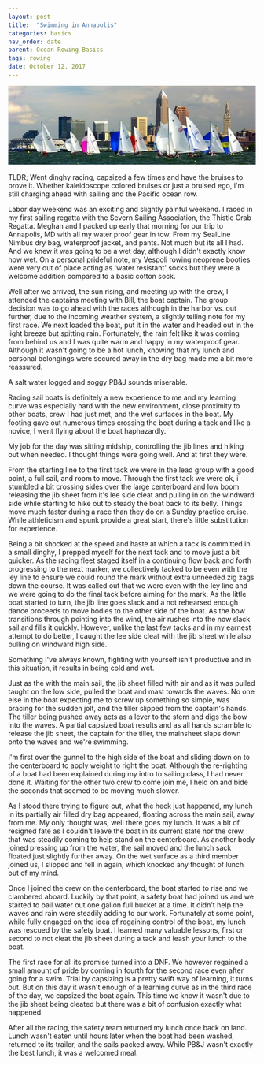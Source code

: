 ```yaml
---
layout: post
title:  "Swimming in Annapolis"
categories: basics
nav_order: date
parent: Ocean Rowing Basics
tags: rowing
date: October 12, 2017
---
```


![Thistle fleet](/assets/images/swimming-annapolis/Thistle-2-580.jpg)

TLDR; Went dinghy racing, capsized a few times and have the bruises to prove it. Whether kaleidoscope colored bruises or just a bruised ego, i'm still charging ahead with sailing and the Pacific ocean row. 

Labor day weekend was an exciting and slightly painful weekend. I raced in my first sailing regatta with the Severn Sailing Association, the Thistle Crab Regatta. Meghan and I packed up early that morning for our trip to Annapolis, MD with all my water proof gear in tow. From my SealLine Nimbus dry bag, waterproof jacket, and pants. Not much but its all I had. And we knew it was going to be a wet day, although I didn't exactly know how wet. On a personal prideful note, my Vespoli rowing neoprene booties were very out of place acting as 'water resistant' socks but they were a welcome addition compared to a basic cotton sock. 

Well after we arrived, the sun rising, and meeting up with the crew, I attended the captains meeting with Bill, the boat captain. The group decision was to go ahead with the races although in the harbor vs. out further, due to the incoming weather system, a slightly telling note for my first race. We next loaded the boat, put it in the water and headed out in the light breeze but spitting rain. Fortunately, the rain felt like it was coming from behind us and I was quite warm and happy in my waterproof gear. Although it wasn't going to be a hot lunch, knowing that my lunch and personal belongings were secured away in the dry bag made me a bit more reassured. 

A salt water logged and soggy PB&J sounds miserable.

Racing sail boats is definitely a new experience to me and my learning curve was especially hard with the new environment, close proximity to other boats, crew I had just met, and the wet surfaces in the boat. My footing gave out numerous times crossing the boat during a tack and like a novice, I went flying about the boat haphazardly. 

My job for the day was sitting midship, controlling the jib lines and hiking out when needed. I thought things were going well. And at first they were. 

From the starting line to the first tack we were in the lead group with a good point, a full sail, and room to move. Through the first tack we were ok, i stumbled a bit crossing sides over the large centerboard and low boom releasing the jib sheet from it's lee side cleat and pulling in on the windward side while starting to hike out to steady the boat back to its belly. Things move much faster during a race than they do on a Sunday practice cruise. While athleticism and spunk provide a great start, there's little substitution for experience. 

Being a bit shocked at the speed and haste at which a tack is committed in a small dinghy, I prepped myself for the next tack and to move just a bit quicker. As the racing fleet staged itself in a continuing flow back and forth progressing to the next marker, we collectively tacked to be even with the ley line to ensure we could round the mark without extra unneeded zig zags down the course. It was called out that we were even with the ley line and we were going to do the final tack before aiming for the mark. As the little boat started to turn, the jib line goes slack and a not rehearsed enough dance proceeds to move bodies to the other side of the boat. As the bow transitions through pointing into the wind, the air rushes into the now slack sail and fills it quickly. However, unlike the last few tacks and in my earnest attempt to do better, I caught the lee side cleat with the jib sheet while also pulling on windward high side. 

Something I've always known, fighting with yourself isn't productive and in this situation, it results in being cold and wet. 

Just as the with the main sail, the jib sheet filled with air and as it was pulled taught on the low side, pulled the boat and mast towards the waves. No one else in the boat expecting me to screw up something so simple, was bracing for the sudden jolt, and the tiller slipped from the captain's hands. The tiller being pushed away acts as a lever to the stern and digs the bow into the waves. A partial capsized boat results and as all hands scramble to release the jib sheet, the captain for the tiller, the mainsheet slaps down onto the waves and we're swimming. 

I'm first over the gunnel to the high side of the boat and sliding down on to the centerboard to apply weight to right the boat. Although the re-righting of a boat had been explained during my intro to sailing class, I had never done it. Waiting for the other two crew to come join me, I held on and bide the seconds that seemed to be moving much slower. 

As I stood there trying to figure out, what the heck just happened, my lunch in its partially air filled dry bag appeared, floating across the main sail, away from me. My only thought was, well there goes my lunch. It was a bit of resigned fate as I couldn't leave the boat in its current state nor the crew that was steadily coming to help stand on the centerboard. As another body joined pressing up from the water, the sail moved and the lunch sack floated just slightly further away. On the wet surface as a third member joined us, I slipped and fell in again, which knocked any thought of lunch out of my mind. 

Once I joined the crew on the centerboard, the boat started to rise and we clambered aboard. Luckily by that point, a safety boat had joined us and we started to bail water out one gallon full bucket at a time. It didn't help the waves and rain were steadily adding to our work.  Fortunately at some point, while fully engaged on the idea of regaining control of the boat, my lunch was rescued by the safety boat. I learned many valuable lessons, first or second to not cleat the jib sheet during a tack and leash your lunch to the boat.

The first race for all its promise turned into a DNF. We however regained a small amount of pride by coming in fourth for the second race even after going for a swim. Trial by capsizing is a pretty swift way of learning, it turns out. But on this day it wasn't enough of a learning curve as in the third race of the day, we capsized the boat again. This time we know it wasn't due to the jib sheet being cleated but there was a bit of confusion exactly what happened. 

After all the racing, the safety team returned my lunch once back on land. Lunch wasn't eaten until hours later when the boat had been washed, returned to its trailer, and the sails packed away. While PB&J wasn't exactly the best lunch, it was a welcomed meal. 